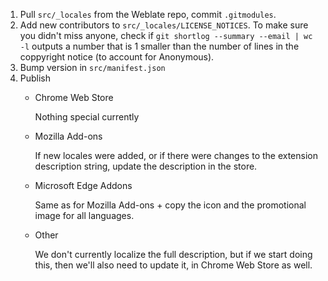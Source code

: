 1. Pull `src/_locales` from the Weblate repo, commit `.gitmodules`.
2. Add new contributors to `src/_locales/LICENSE_NOTICES`. To make sure you didn't miss anyone, check if `git shortlog --summary --email | wc -l` outputs a number that is 1 smaller than the number of lines in the coppyright notice (to account for Anonymous).
3. Bump version in `src/manifest.json`
4. Publish
    * Chrome Web Store

      Nothing special currently

    * Mozilla Add-ons

      If new locales were added, or if there were changes to the extension description string, update the description in the store.

    * Microsoft Edge Addons

      Same as for Mozilla Add-ons + copy the icon and the promotional image for all languages.

    * Other

      We don't currently localize the full description, but if we start doing this, then we'll also need to update it, in Chrome Web Store as well.

